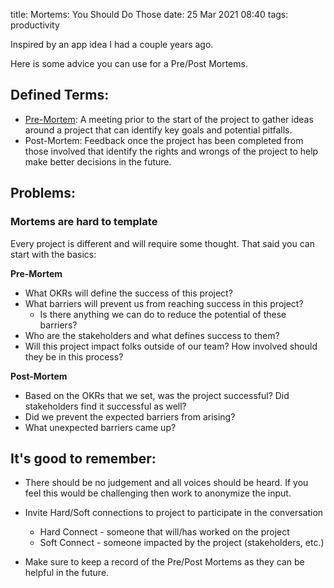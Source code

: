 title: Mortems: You Should Do Those
date: 25 Mar 2021 08:40
tags: productivity

Inspired by an app idea I had a couple years ago.

Here is some advice you can use for a Pre/Post Mortems.

## Defined Terms:

- [Pre-Mortem](https://www.psychologytoday.com/us/blog/seeing-what-others-dont/202101/the-pre-mortem-method): A meeting prior to the start of the project to gather ideas around a project that can identify key goals and potential pitfalls.
- Post-Mortem: Feedback once the project has been completed from those involved that identify the rights and wrongs of the project to help make better decisions in the future.

## Problems:

### Mortems are hard to template

Every project is different and will require some thought. That said you can start with the basics:

**Pre-Mortem**

- What OKRs will define the success of this project?
- What barriers will prevent us from reaching success in this project?
  - Is there anything we can do to reduce the potential of these barriers?
- Who are the stakeholders and what defines success to them?
- Will this project impact folks outside of our team? How involved should they be in this process?

**Post-Mortem**

- Based on the OKRs that we set, was the project successful? Did stakeholders find it successful as well?
- Did we prevent the expected barriers from arising?
- What unexpected barriers came up?

## It's good to remember:

- There should be no judgement and all voices should be heard. If you feel this would be challenging then work to anonymize the input.

- Invite Hard/Soft connections to project to participate in the conversation

  - Hard Connect - someone that will/has worked on the project
  - Soft Connect - someone impacted by the project (stakeholders, etc.)

- Make sure to keep a record of the Pre/Post Mortems as they can be helpful in the future.
